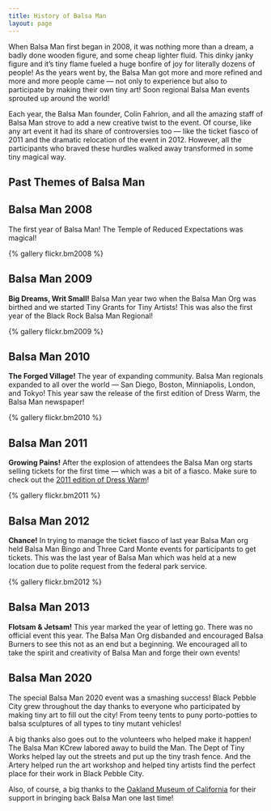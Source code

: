 ```yaml
---
title: History of Balsa Man
layout: page
---
```

When Balsa Man first began in 2008, it was nothing more than a dream, a badly done wooden figure, and some cheap lighter fluid. This dinky janky figure and it’s tiny flame fueled a huge bonfire of joy for literally dozens of people! As the years went by, the Balsa Man got more and more refined and more and more people came — not only to experience but also to participate by making their own tiny art! Soon regional Balsa Man events sprouted up around the world!

Each year, the Balsa Man founder, Colin Fahrion, and all the amazing staff of Balsa Man strove to add a new creative twist to the event. Of course, like any art event it had its share of controversies too — like the ticket fiasco of 2011 and the dramatic relocation of the event in 2012. However, all the participants who braved these hurdles walked away transformed in some tiny magical way.

## Past Themes of Balsa Man

## Balsa Man 2008

The first year of Balsa Man! The Temple of Reduced Expectations was magical!

{% gallery flickr.bm2008 %}

## Balsa Man 2009

**Big Dreams, Writ Small!** Balsa Man year two when the Balsa Man Org was birthed and we started Tiny Grants for Tiny Artists! This was also the first year of the Black Rock Balsa Man Regional!

{% gallery flickr.bm2009 %}

## Balsa Man 2010

**The Forged Village!** The year of expanding community. Balsa Man regionals expanded to all over the world — San Diego, Boston, Minniapolis, London, and Tokyo! This year saw the release of the first edition of Dress Warm, the Balsa Man newspaper!

{% gallery flickr.bm2010 %}

## Balsa Man 2011

**Growing Pains!** After the explosion of attendees the Balsa Man org starts selling tickets for the first time — which was a bit of a fiasco. Make sure to check out the [2011 edition of Dress Warm](https://balsaman.org/dresswarm/dresswarm.pdf)!

{% gallery flickr.bm2011 %}

## Balsa Man 2012

**Chance!** In trying to manage the ticket fiasco of last year Balsa Man org held Balsa Man Bingo and Three Card Monte events for participants to get tickets. This was the last year of Balsa Man which was held at a new location due to polite request from the federal park service.

{% gallery flickr.bm2012 %}

## Balsa Man 2013

**Flotsam & Jetsam!** This year marked the year of letting go. There was no official event this year. The Balsa Man Org disbanded and encouraged Balsa Burners to see this not as an end but a beginning. We encouraged all to take the spirit and creativity of Balsa Man and forge their own events!

## Balsa Man 2020

The special Balsa Man 2020 event was a smashing success! Black Pebble City grew throughout the day thanks to everyone who participated by making tiny art to fill out the city! From teeny tents to puny porto-potties to balsa sculptures of all types to tiny mutant vehicles!

A big thanks also goes out to the volunteers who helped make it happen! The Balsa Man KCrew labored away to build the Man. The Dept of Tiny Works helped lay out the streets and put up the tiny trash fence. And the Artery helped run the art workshop and helped tiny artists find the perfect place for their work in Black Pebble City.

Also, of course, a big thanks to the [Oakland Museum of California](https://museumca.org/) for their support in bringing back Balsa Man one last time!

